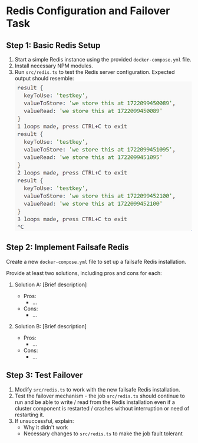 # Redis Configuration and Failover Task

## Step 1: Basic Redis Setup
1. Start a simple Redis instance using the provided `docker-compose.yml` file.
2. Install necessary NPM modules.
3. Run `src/redis.ts` to test the Redis server configuration.
   Expected output should resemble:
   ![Redis test output](image-1.png)

## Step 2: Implement Failsafe Redis
Create a new `docker-compose.yml` file to set up a failsafe Redis installation.

Provide at least two solutions, including pros and cons for each:

1. Solution A: [Brief description]
   - Pros:
     - ...
   - Cons:
     - ...

2. Solution B: [Brief description]
   - Pros:
     - ...
   - Cons:
     - ...

## Step 3: Test Failover
1. Modify `src/redis.ts` to work with the new failsafe Redis installation.
2. Test the failover mechanism - the job `src/redis.ts` should continue to run and be able to write / read from the Redis installation even if a cluster component is restarted / crashes without interruption or need of restarting it.
3. If unsuccessful, explain:
   - Why it didn't work
   - Necessary changes to `src/redis.ts` to make the job fault tolerant

